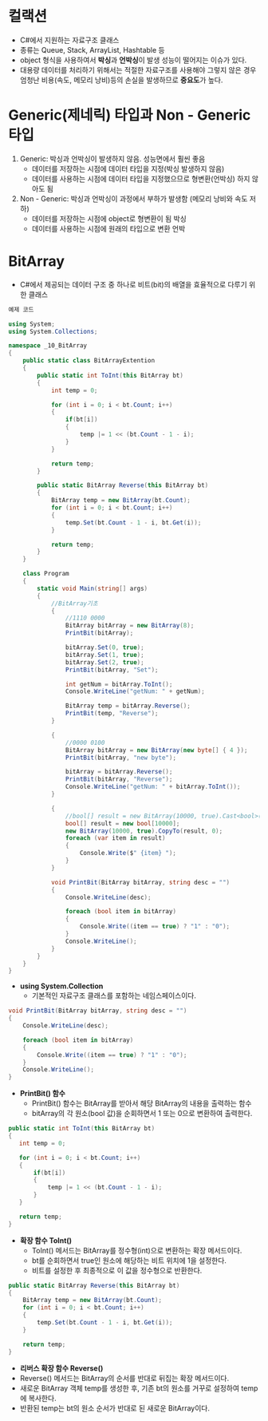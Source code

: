# 컬랙션
  * C#에서 지원하는 자료구조 클래스
  * 종류는 Queue, Stack, ArrayList, Hashtable 등
  * object 형식을 사용하여서 **박싱**과 **언박싱**이 발생 성능이 떨어지는 이슈가 있다.
  * 대용량 데이터를 처리하기 위해서는 적절한 자료구조를 사용해야 그렇지 않은 경우 엄청난 비용(속도, 메모리 낭비)등의 손실을 발생하므로 **중요도**가 높다.

# Generic(제네릭) 타입과 Non - Generic 타입 
 1. Generic: 박싱과 언박싱이 발생하지 않음. 성능면에서 훨씬 좋음
    * 데이터를 저장하는 시점에 데이터 타입을 지정(박싱 발생하지 않음)
    * 데이터를 사용하는 시점에 데이터 타입을 지정했으므로 형변환(언박싱) 하지 않아도 됨
 2. Non - Generic: 박싱과 언박싱이 과정에서 부하가 발생함 (메모리 낭비와 속도 저하)
    * 데이터를 저장하는 시점에 object로 형변환이 됨 박싱
    * 데이터를 사용하는 시점에 원래의 타입으로 변환 언박



 # BitArray
  * C#에서 제공되는 데이터 구조 중 하나로 비트(bit)의 배열을 효율적으로 다루기 위한 클래스

```c#
예제 코드

using System;
using System.Collections;

namespace _10_BitArray
{
    public static class BitArrayExtention
    {
        public static int ToInt(this BitArray bt)
        {
            int temp = 0;

            for (int i = 0; i < bt.Count; i++)
            {
                if(bt[i])
                {
                    temp |= 1 << (bt.Count - 1 - i);
                }
            }

            return temp;
        }

        public static BitArray Reverse(this BitArray bt)
        {
            BitArray temp = new BitArray(bt.Count);
            for (int i = 0; i < bt.Count; i++)
            {
                temp.Set(bt.Count - 1 - i, bt.Get(i));
            }

            return temp;
        }
    }

    class Program
    {
        static void Main(string[] args)
        {
            //BitArray기초
            {
                //1110 0000
                BitArray bitArray = new BitArray(8);
                PrintBit(bitArray);

                bitArray.Set(0, true);
                bitArray.Set(1, true);
                bitArray.Set(2, true);
                PrintBit(bitArray, "Set");

                int getNum = bitArray.ToInt();
                Console.WriteLine("getNum: " + getNum);

                BitArray temp = bitArray.Reverse();
                PrintBit(temp, "Reverse");
            }

            {
                //0000 0100
                BitArray bitArray = new BitArray(new byte[] { 4 });
                PrintBit(bitArray, "new byte");

                bitArray = bitArray.Reverse();
                PrintBit(bitArray, "Reverse");
                Console.WriteLine("getNum: " + bitArray.ToInt());
            }

            {
                //bool[] result = new BitArray(10000, true).Cast<bool>().ToArray();
                bool[] result = new bool[10000];
                new BitArray(10000, true).CopyTo(result, 0);
                foreach (var item in result)
                {
                    Console.Write($" {item} ");
                }
            }

            void PrintBit(BitArray bitArray, string desc = "")
            {
                Console.WriteLine(desc);

                foreach (bool item in bitArray)
                {
                    Console.Write((item == true) ? "1" : "0");
                }
                Console.WriteLine();
            }
        }
    }
}
```
 * **using System.Collection**
   * 기본적인 자료구조 클래스를 포함하는 네임스페이스이다.

```C#
void PrintBit(BitArray bitArray, string desc = "")
{
    Console.WriteLine(desc);

    foreach (bool item in bitArray)
    {
        Console.Write((item == true) ? "1" : "0");
    }
    Console.WriteLine();
}
```
 * **PrintBit() 함수**
   * PrintBit() 함수는 BitArray를 받아서 해당 BitArray의 내용을 출력하는 함수
   * bitArray의 각 원소(bool 값)을 순회하면서 1 또는 0으로 변환하여 출력한다.


 ```C#
public static int ToInt(this BitArray bt)
{
    int temp = 0;

    for (int i = 0; i < bt.Count; i++)
    {
        if(bt[i])
        {
            temp |= 1 << (bt.Count - 1 - i);
        }
    }

    return temp;
}
```
 * **확장 함수 ToInt()**
   * ToInt() 메서드는 BitArray를 정수형(int)으로 변환하는 확장 메서드이다.
   * bt를 순회하면서 true인 원소에 해당하는 비트 위치에 1을 설정한다.
   * 비트를 설정한 후 최종적으로 이 값을 정수형으로 반환한다.


```C#
public static BitArray Reverse(this BitArray bt)
{
    BitArray temp = new BitArray(bt.Count);
    for (int i = 0; i < bt.Count; i++)
    {
        temp.Set(bt.Count - 1 - i, bt.Get(i));
    }

    return temp;
}

```
 * **리버스 확장 함수 Reverse()**
  * Reverse() 메서드는 BitArray의 순서를 반대로 뒤집는 확장 메서드이다.
  * 새로운 BitArray 객체 temp를 생성한 후, 기존 bt의 원소를 거꾸로 설정하여 temp에 복사한다.
  * 반환된 temp는 bt의 원소 순서가 반대로 된 새로운 BitArray이다.
